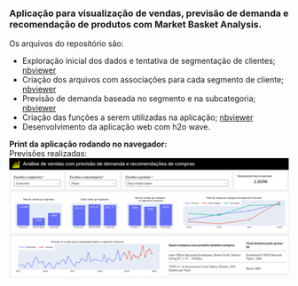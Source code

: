 ### Aplicação para visualização de vendas, previsão de demanda e recomendação de produtos com Market Basket Analysis.

Os arquivos do repositório são:<br>
+ Exploração inicial dos dados e tentativa de segmentação de clientes; [nbviewer](https://nbviewer.org/github/michelrribeiro/app_wave_vendas/blob/main/1-segmentacao-clientes.ipynb)
+ Criação dos arquivos com associações para cada segmento de cliente; [nbviewer](https://nbviewer.org/github/michelrribeiro/app_wave_vendas/blob/main/2-sistema-recomendacao.ipynb)
+ Previsão de demanda baseada no segmento e na subcategoria; [nbviewer](https://nbviewer.org/github/michelrribeiro/app_wave_vendas/blob/main/3-previsao-demanda.ipynb)
+ Criação das funções a serem utilizadas na aplicação; [nbviewer](https://nbviewer.org/github/michelrribeiro/app_wave_vendas/blob/main/4-funcoes-app.ipynb)
+ Desenvolvimento da aplicação web com h2o wave.

**Print da aplicação rodando no navegador:**<br>
Previsões realizadas:
![app-vendas](https://github.com/michelrribeiro/app_wave_vendas/blob/main/app-vendas.png?raw=true)
